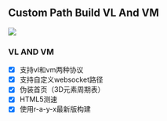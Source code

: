 ﻿## Custom Path Build VL And VM
[![](https://www.herokucdn.com/deploy/button.png)](https://heroku.com/deploy?template=https://github.com/shop2docs/custompathvlandvm)

### VL AND VM
- [x] 支持vl和vm两种协议
- [x] 支持自定义websocket路径
- [x] 伪装首页（3D元素周期表）
- [x] HTML5测速
- [x] 使用r-a-y-x最新版构建
